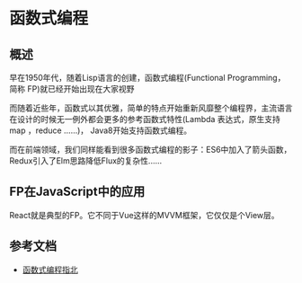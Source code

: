# 函数式编程
## 概述
早在1950年代，随着Lisp语言的创建，函数式编程(Functional Programming，简称 FP)就已经开始出现在大家视野

而随着近些年，函数式以其优雅，简单的特点开始重新风靡整个编程界，主流语言在设计的时候无一例外都会更多的参考函数式特性(Lambda 表达式，原生支持 map ，reduce ……)，
Java8开始支持函数式编程。

而在前端领域，我们同样能看到很多函数式编程的影子：ES6中加入了箭头函数，Redux引入了Elm思路降低Flux的复杂性......

## FP在JavaScript中的应用
React就是典型的FP。它不同于Vue这样的MVVM框架，它仅仅是个View层。

## 参考文档

* [函数式编程指北](https://llh911001.gitbooks.io/mostly-adequate-guide-chinese/content/ch1.html#%E4%BB%8B%E7%BB%8D)
